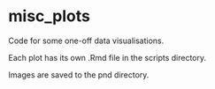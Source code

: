 # misc_plots

Code for some one-off data visualisations.

Each plot has its own .Rmd file in the scripts directory. 

Images are saved to the pnd directory. 
